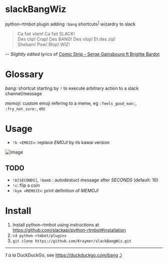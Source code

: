 # slackBangWiz
python-rtmbot plugin adding `!bang` shortcuts<sup id="a1">[1](#f1)</sup> wizardry to slack

> Ca fait vlam! Ca fait SLACK!  
> Des clip! Crap! Des BANG! Des vlop! Et des zip!   
> Shebam! Pow! Blop! WIZ!  

-- *Slightly edited* lyrics of [Comic Strip - Serge Gainsbourg ft Brigitte Bardot](https://www.youtube.com/watch?v=22Uf4-khGAk) 

# Glossary

_bang:_ shortcut starting by `!` to execute arbitrary action to a slack channel/message

_memoji:_ custom emoji refering to a meme, eg `:feels_good_man:`, `:fry_not_sure:`, etc 

# Usage

- `!k <EMOJI>`: replace *EMOJI* by its kawai version

![Image](https://thumbs.gfycat.com/CavernousLikableFrigatebird-size_restricted.gif)

## TODO

- `!b[SECONDS]`, `!bomb` : autodestuct message after *SECONDS* (default: 10)
- `!c`: flip a coin
- `!kym <MEMOJI>`: print definition of *MEMOJI* 


# Install

1. Install python-rtmbot using instructions at https://github.com/slackapi/python-rtmbot#installation
2. `cd python-rtmbot/plugins`
3. `git clone https://github.com/Kraymer/slackBangWiz.git`

---
<i id="f1">1</i> *à la* DuckDuckGo, see https://duckduckgo.com/bang [⤸](#a1) 
